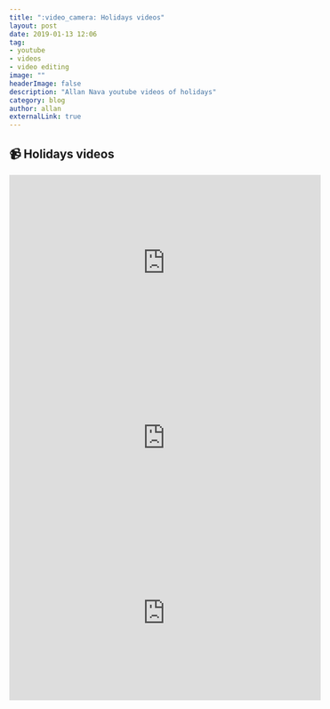 ```yaml
---
title: ":video_camera: Holidays videos"
layout: post
date: 2019-01-13 12:06
tag: 
- youtube
- videos
- video editing
image: ""
headerImage: false
description: "Allan Nava youtube videos of holidays"
category: blog
author: allan
externalLink: true
---
```


## :video_camera: Holidays videos


<iframe width="560" height="315" src="https://www.youtube.com/embed/lgCQ88K0DEk" frameborder="0" allow="accelerometer; autoplay; encrypted-media; gyroscope; picture-in-picture" allowfullscreen></iframe>

<iframe width="560" height="315" src="https://www.youtube.com/embed/_ILi53gVKZE" frameborder="0" allow="accelerometer; autoplay; encrypted-media; gyroscope; picture-in-picture" allowfullscreen></iframe>


<iframe width="560" height="315" src="https://www.youtube.com/embed/klKV-DoxQG0" frameborder="0" allow="accelerometer; autoplay; encrypted-media; gyroscope; picture-in-picture" allowfullscreen></iframe>
